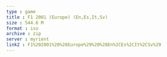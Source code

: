 ```yaml
---
type : game
title : F1 2001 (Europe) (En,Es,It,Sv)
size : 544.6 M
format : iso
archive : zip
server : myrient
link2 : F1%202001%20%28Europe%29%20%28En%2CEs%2CIt%2CSv%29
---
```


